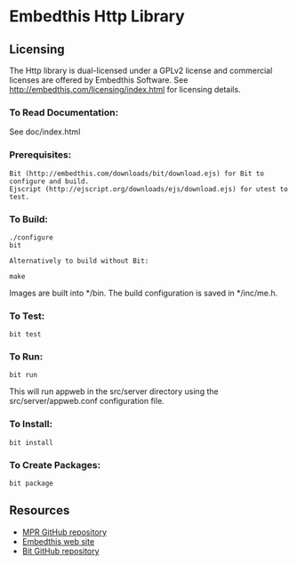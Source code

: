 Embedthis Http Library
===

Licensing
---
The Http library is dual-licensed under a GPLv2 license and commercial licenses are offered by Embedthis Software.
See http://embedthis.com/licensing/index.html for licensing details.

### To Read Documentation:

  See doc/index.html

### Prerequisites:
    Bit (http://embedthis.com/downloads/bit/download.ejs) for Bit to configure and build.
    Ejscript (http://ejscript.org/downloads/ejs/download.ejs) for utest to test.

### To Build:

    ./configure
    bit

    Alternatively to build without Bit:

    make

Images are built into */bin. The build configuration is saved in */inc/me.h.

### To Test:

    bit test

### To Run:

    bit run

This will run appweb in the src/server directory using the src/server/appweb.conf configuration file.

### To Install:

    bit install

### To Create Packages:

    bit package

Resources
---
  - [MPR GitHub repository](http://github.com/embedthis/mpr-4)
  - [Embedthis web site](http://embedthis.com/)
  - [Bit GitHub repository](http://github.com/embedthis/bit)

